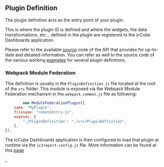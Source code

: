 ## Plugin Definition

The plugin definition acts as the entry point of your plugin.

This is where the plugin ID is defined and where the widgets, the data transformations, etc... defined in the plugin are
registered to the icCube Dashboards application.

Please refer to the available [source](https://github.com/iccube-software/ic3-reporting-api) code of the API that
provides for up-to-date and detailed information. You can refer as well to the source code of the various
working [examples](./Examples.md) for several plugin definitions.

### Webpack Module Federation

This definition is usually in the `PluginDefinition.js` file located at the root of the `src` folder. This module is
exposed via the Webpack Module Federation mechanism in the `webpack.common.js` file as following:

```javascript
        new ModuleFederationPlugin({
    name: "MyPlugin",
    filename: "remoteEntry.js",
    exposes: {
        "./PluginDefinition": "./src/PluginDefinition",
    },
}),
```

The icCube Dashboards application is then configured to load that plugin at runtime via the `ic3report-config.js`
file. More information can be found at this [page](./Install.md#configuration)

_
